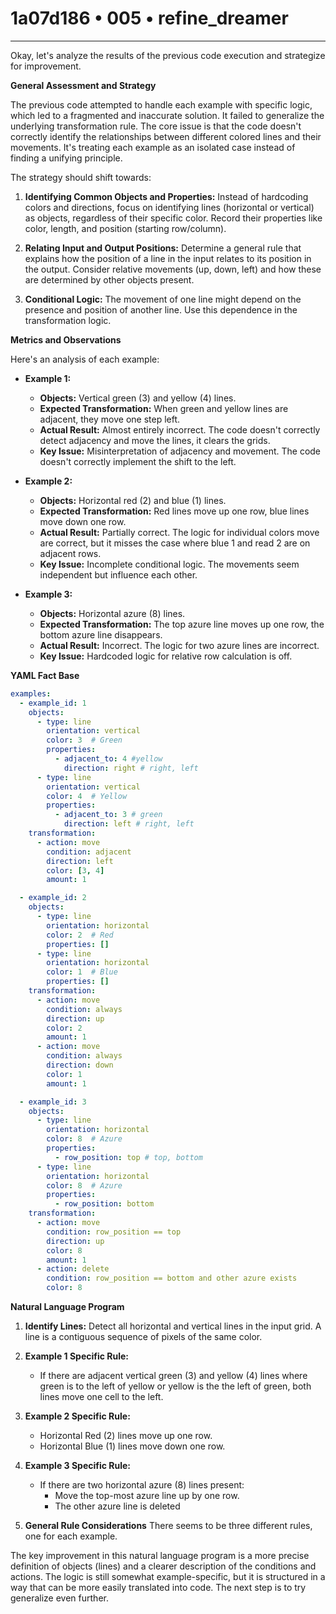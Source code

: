 # 1a07d186 • 005 • refine_dreamer

---
Okay, let's analyze the results of the previous code execution and strategize for improvement.

**General Assessment and Strategy**

The previous code attempted to handle each example with specific logic, which led to a fragmented and inaccurate solution. It failed to generalize the underlying transformation rule. The core issue is that the code doesn't correctly identify the relationships between different colored lines and their movements. It's treating each example as an isolated case instead of finding a unifying principle.

The strategy should shift towards:

1.  **Identifying Common Objects and Properties:** Instead of hardcoding colors and directions, focus on identifying lines (horizontal or vertical) as objects, regardless of their specific color. Record their properties like color, length, and position (starting row/column).

2.  **Relating Input and Output Positions:** Determine a general rule that explains how the position of a line in the input relates to its position in the output. Consider relative movements (up, down, left) and how these are determined by other objects present.

3.  **Conditional Logic:** The movement of one line might depend on the presence and position of another line. Use this dependence in the transformation logic.

**Metrics and Observations**

Here's an analysis of each example:

*   **Example 1:**
    *   **Objects:** Vertical green (3) and yellow (4) lines.
    *   **Expected Transformation:** When green and yellow lines are adjacent, they move one step left.
    *   **Actual Result:** Almost entirely incorrect. The code doesn't correctly detect adjacency and move the lines, it clears the grids.
    *   **Key Issue:** Misinterpretation of adjacency and movement. The code doesn't correctly implement the shift to the left.

*   **Example 2:**
    *   **Objects:** Horizontal red (2) and blue (1) lines.
    *   **Expected Transformation:** Red lines move up one row, blue lines move down one row.
    *   **Actual Result:** Partially correct. The logic for individual colors move are correct, but it misses the case where blue 1 and read 2 are on adjacent rows.
    *   **Key Issue:** Incomplete conditional logic. The movements seem independent but influence each other.

*   **Example 3:**
    *   **Objects:** Horizontal azure (8) lines.
    *   **Expected Transformation:** The top azure line moves up one row, the bottom azure line disappears.
    *   **Actual Result:** Incorrect. The logic for two azure lines are incorrect.
    *   **Key Issue:** Hardcoded logic for relative row calculation is off.

**YAML Fact Base**

```yaml
examples:
  - example_id: 1
    objects:
      - type: line
        orientation: vertical
        color: 3  # Green
        properties:
          - adjacent_to: 4 #yellow
            direction: right # right, left
      - type: line
        orientation: vertical
        color: 4  # Yellow
        properties:
          - adjacent_to: 3 # green
            direction: left # right, left
    transformation:
      - action: move
        condition: adjacent
        direction: left
        color: [3, 4]
        amount: 1

  - example_id: 2
    objects:
      - type: line
        orientation: horizontal
        color: 2  # Red
        properties: []
      - type: line
        orientation: horizontal
        color: 1  # Blue
        properties: []
    transformation:
      - action: move
        condition: always
        direction: up
        color: 2
        amount: 1
      - action: move
        condition: always
        direction: down
        color: 1
        amount: 1

  - example_id: 3
    objects:
      - type: line
        orientation: horizontal
        color: 8  # Azure
        properties:
          - row_position: top # top, bottom
      - type: line
        orientation: horizontal
        color: 8  # Azure
        properties:
          - row_position: bottom
    transformation:
      - action: move
        condition: row_position == top
        direction: up
        color: 8
        amount: 1
      - action: delete
        condition: row_position == bottom and other azure exists
        color: 8
```

**Natural Language Program**

1.  **Identify Lines:** Detect all horizontal and vertical lines in the input grid. A line is a contiguous sequence of pixels of the same color.

2.  **Example 1 Specific Rule:**
    *   If there are adjacent vertical green (3) and yellow (4) lines where green is to the left of yellow or yellow is the the left of green, both lines move one cell to the left.

3.  **Example 2 Specific Rule:**
    *   Horizontal Red (2) lines move up one row.
    *   Horizontal Blue (1) lines move down one row.

4.  **Example 3 Specific Rule:**
    *  If there are two horizontal azure (8) lines present:
       *   Move the top-most azure line up by one row.
       *   The other azure line is deleted

5.  **General Rule Considerations** There seems to be three different rules, one for each example.

The key improvement in this natural language program is a more precise definition of objects (lines) and a clearer description of the conditions and actions. The logic is still somewhat example-specific, but it is structured in a way that can be more easily translated into code. The next step is to try generalize even further.

